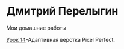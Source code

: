 # Дмитрий Перелыгин
Мои домашние работы

[Урок 14](https://perelygindmit.github.io/lesson_13/ "Адаптивная верстка")-Адаптивная верстка Pixel Perfect.

